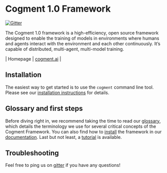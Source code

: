 # Cogment 1.0 Framework

[![Gitter](https://badges.gitter.im/cogment/community.svg)](https://gitter.im/cogment/community?utm_source=badge&utm_medium=badge&utm_campaign=pr-badge)

The Cogment 1.0 framework is a high-efficiency, open source framework designed to enable the training of models in environments where humans and agents interact with the environment and each other continuously. It’s capable of distributed, multi-agent, multi-model training.

| Homepage  | [cogment.ai][1]        |

## Installation

The easiest way to get started is to use the `cogment` command line tool.
Please see our [installation instructions][4] for details.

## Glossary and first steps

Before diving right in, we recommend taking the time to read our [glossary][3], which details the terminology we use for several critical concepts of the Cogment Framework.
You can also find how to [install][4] the framework in our [documentation][5].
Last but not least, a [tutorial][6] is available.

## Troubleshooting

Feel free to ping us on [gitter](https://gitter.im/cogment/community?utm_source=share-link&utm_medium=link&utm_campaign=share-link) if you have any questions!

[1]: https://cogment.ai
[3]: /glossary
[4]: /installation
[5]: /
[6]: /tutorial/intro
